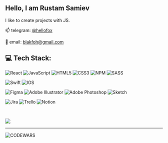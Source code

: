 ## Hello, I am Rustam Samiev

I like to create projects with JS.

📫 telegram: [@hellofox](https://t.me/hellofox)

📧 email: [blakfoh@gmail.com](mailto:blakfoh@gmail.com)

## 💻 Tech Stack:
![React](https://img.shields.io/badge/react-%2320232a.svg?style=for-the-badge&logo=react&logoColor=%2361DAFB) 
![JavaScript](https://img.shields.io/badge/javascript-%23323330.svg?style=for-the-badge&logo=javascript&logoColor=%23F7DF1E)
![HTML5](https://img.shields.io/badge/html5-%23E34F26.svg?style=for-the-badge&logo=html5&logoColor=white) 
![CSS3](https://img.shields.io/badge/css3-%231572B6.svg?style=for-the-badge&logo=css3&logoColor=white) 
![NPM](https://img.shields.io/badge/NPM-%23000000.svg?style=for-the-badge&logo=npm&logoColor=white) 
![SASS](https://img.shields.io/badge/SASS-hotpink.svg?style=for-the-badge&logo=SASS&logoColor=white) 	

![Swift](https://img.shields.io/badge/swift-F54A2A?style=for-the-badge&logo=swift&logoColor=white) 
![IOS](https://img.shields.io/badge/IOS-%2320232a.svg?style=for-the-badge&logo=apple&logoColor=white) 

![Figma](https://img.shields.io/badge/figma-%23F24E1E.svg?style=for-the-badge&logo=figma&logoColor=white) 
![Adobe Illustrator](https://img.shields.io/badge/adobeillustrator-%23FF9A00.svg?style=for-the-badge&logo=adobeillustrator&logoColor=white) 
![Adobe Photoshop](https://img.shields.io/badge/adobephotoshop-%2331A8FF.svg?style=for-the-badge&logo=adobephotoshop&logoColor=white) 
![Sketch](https://img.shields.io/badge/Sketch-FFB387?style=for-the-badge&logo=sketch&logoColor=black) 

![Jira](https://img.shields.io/badge/jira-%230A0FFF.svg?style=for-the-badge&logo=jira&logoColor=white) 
![Trello](https://img.shields.io/badge/Trello-%23026AA7.svg?style=for-the-badge&logo=Trello&logoColor=white) 
![Notion](https://img.shields.io/badge/Notion-%23000000.svg?style=for-the-badge&logo=notion&logoColor=white)

<br />

![](https://github-readme-stats.vercel.app/api/top-langs/?username=hellorustam&theme=dracula&hide_border=true&include_all_commits=false&count_private=false&layout=compact)

---
<!-- 
#### Fun facts:
😁 Real **HARDCODER**
🥷 I’m currently learning JavaScript & Swift
🕺 Dancer — Hustle, Bachata, Kizomba 
-->

![CODEWARS](https://www.codewars.com/users/samiru/badges/large)

